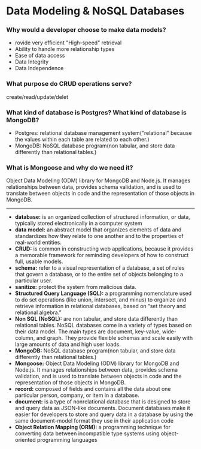 # Data Modeling & NoSQL Databases

### Why would a developer choose to make data models?
- rovide very efficient "High-speed" retrieval
- Ability to handle more relationship types
- Ease of data access
- Data Integrity
- Data Independence

### What purpose do CRUD operations serve?
create/read/update/delet

### What kind of database is Postgres? What kind of database is MongoDB?
- Postgres: relational database management system("relational" because the values within each table are related to each other.)
- MongoDB: NoSQL database program(non tabular, and store data differently than relational tables.)
### What is Mongoose and why do we need it?
Object Data Modeling (ODM) library for MongoDB and Node.js. It manages relationships between data, provides schema validation, and is used to translate between objects in code and the representation of those objects in MongoDB.<br />
____________________________________________________________________________________________________________________

- **database:**  is an organized collection of structured information, or data, typically stored electronically in a computer system<br />
- **data model:**  an abstract model that organizes elements of data and standardizes how they relate to one another and to the properties of real-world entities.<br />
- **CRUD:**  is common in constructing web applications, because it provides a memorable framework for reminding developers of how to construct full, usable models.<br />
- **schema:** refer to a visual representation of a database, a set of rules that govern a database, or to the entire set of objects belonging to a particular user.<br />
- **sanitize:** protect the system from malicious data. <br />
- **Structured Query Language (SQL):**  a programming nomenclature used to do set operations (like union, intersect, and minus) to organize and retrieve information in relational databases, based on “set theory and relational algebra.”<br />
- **Non SQL (NoSQL):**  are non tabular, and store data differently than relational tables. NoSQL databases come in a variety of types based on their data model. The main types are document, key-value, wide-column, and graph. They provide flexible schemas and scale easily with large amounts of data and high user loads.<br />
- **MongoDB:** NoSQL database program(non tabular, and store data differently than relational tables.)
- **Mongoose:** Object Data Modeling (ODM) library for MongoDB and Node.js. It manages relationships between data, provides schema validation, and is used to translate between objects in code and the representation of those objects in MongoDB.<br />
- **record:**  composed of fields and contains all the data about one particular person, company, or item in a database.<br />
- **document:**  is a type of nonrelational database that is designed to store and query data as JSON-like documents. Document databases make it easier for developers to store and query data in a database by using the same document-model format they use in their application code<br />
- **Object Relation Mapping (ORM):**  a programming technique for converting data between incompatible type systems using object-oriented programming languages
